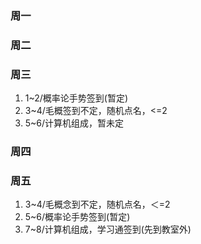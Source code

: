### 周一
### 周二
### 周三
1. 1~2/概率论手势签到(暂定)
2. 3~4/毛概签到不定，随机点名，<=2
3. 5~6/计算机组成，暂未定
### 周四
### 周五
1. 3~4/毛概念到不定，随机点名，＜=2
2. 5~6/概率论手势签到(暂定)
3. 7~8/计算机组成，学习通签到(先到教室外)